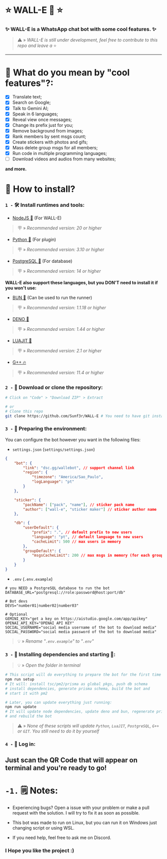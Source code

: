 # ⭐ WALL-E 🤖 ⭐

### ✨ WALL-E is a WhatsApp chat bot with some cool features. ✨

> ⚠️ » _WALL-E is still under development, feel free to contribute to this repo and leave a_ ⭐

---

# 🤔 What do you mean by "cool features"?:

- [x] Translate text;
- [x] Search on Google;
- [x] Talk to Gemini AI;
- [x] Speak in 6 languages;
- [x] Reveal view once messages;
- [x] Change its prefix just for you;
- [x] Remove background from images;
- [x] Rank members by sent msgs count;
- [x] Create stickers with photos and gifs;
- [x] Mass delete group msgs for all members;
- [x] Run code in multiple programming languages;
- [ ] Download videos and audios from many websites;

**and more.**

# 🤔 How to install?

### `1 -` 🛠️ Install runtimes and tools:

- [NodeJS 💩](https://nodejs.org/pt-br/) (For WALL-E)

> 🪧 » _Recommended version: 20 or higher_

- [Python 🐍](https://www.python.org/) (For plugin)

> 🪧 » _Recommended version: 3.10 or higher_

- [PostgreSQL 🐘](https://www.postgresql.org/download/) (For database)

> 🪧 » _Recommended version: 14 or higher_

**WALL-E also support these languages, but you DON'T need to install it if you won't use:**

- [BUN 🧁](https://bun.sh) (Can be used to run the runner)

> 🪧 » _Recommended version: 1.1.18 or higher_

- [DENO 🦕](https://deno.com/)

> 🪧 » _Recommended version: 1.44 or higher_

- [LUAJIT 🌙](https://luajit.org/)

> 🪧 » _Recommended version: 2.1 or higher_

- [G++ 🔥]()

> 🪧 » _Recommended version: 11.4 or higher_

### `2 -` 📁 Download or clone the repository:

```bash
# Click on "Code" > "Download ZIP" > Extract

# or
# Clone this repo
git clone https://github.com/Sunf3r/WALL-E # You need to have git installed to do this
```

### `3 -` 🌿 Preparing the environment:

You can configure the bot however you want in the following files:

- `settings.json` (`settings/settings.json`)

```json
{
	"bot": {
		"link": "dsc.gg/wallebot", // support channel link
		"region": {
			"timezone": "America/Sao_Paulo",
			"logLanguage": "pt"
		}
	},

	"sticker": {
		"packName": ["pack", "name"], // sticker pack name
		"author": ["wall-e", "sticker maker"] // sticker author name
	},

	"db": {
		"userDefault": {
			"prefix": ".", // default prefix to new users
			"language": "pt", // default language to new users
			"cacheLimit": 500 // max users in memory
		},
		"groupDefault": {
			"msgsCacheLimit": 200 // max msgs in memory (for each group)
		}
	}
}
```

- `.env` (`.env.example`)

```env
# you NEED a PostgreSQL database to run the bot
DATABASE_URL="postgresql://role:password@host:port/db"

# Bot devs
DEVS="number01|number02|number03"

# Optional
GEMINI_KEY="get a key on https://aistudio.google.com/app/apikey"
OPENAI_API_KEY="OPENAI API KEY"
SOCIAL_USERNAME="social media username of the bot to download media"
SOCIAL_PASSWORD="social media password of the bot to download media"
```

> 💡 » _Rename "`.env.example`" to "`.env`"_

### `3 -` 🧰 Installing dependencies and starting 🚀:

> 💡 » _Open the folder in terminal_

```bash
# This script will do everything to prepare the bot for the first time
npm run setup
# It will: install tsc/pm2/prisma as global pkgs, push db schema
# install dependencies, generate prisma schema, build the bot and
# start it with pm2

# Later, you can update everything just running:
npm run update
# It will update node dependencies, update deno and bun, regenerate prisma schema,
# and rebuild the bot
```

> ⚠️ » _None of these scripts will update `Python`, `LuaJIT`, `PostgreSQL`, `G++` or `GIT`. You still
> need to do it by yourself_

### `4 -` 🔐 Log in:

## Just scan the QR Code that will appear on terminal and you're ready to go!

# `-1.` 🗒️ Notes:

- Experiencing bugs? Open a issue with your problem or make a pull request with the solution. I will
  try to fix it as soon as possible.

- This bot was made to run on Linux, but you can run it on Windows just changing script or using
  WSL.

- If you need help, feel free to ask me on Discord.

### I Hope you like the project :)
